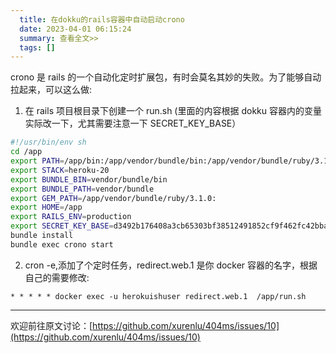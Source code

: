 ```yaml
---
  title: 在dokku的rails容器中自动启动crono
  date: 2023-04-01 06:15:24
  summary: 查看全文>>
  tags: []
---
```


crono 是 rails 的一个自动化定时扩展包，有时会莫名其妙的失败。为了能够自动拉起来，可以这么做:

1. 在 rails 项目根目录下创建一个 run.sh (里面的内容根据 dokku 容器内的变量实际改一下，尤其需要注意一下 SECRET_KEY_BASE）

```bash
#!/usr/bin/env sh
cd /app
export PATH=/app/bin:/app/vendor/bundle/bin:/app/vendor/bundle/ruby/3.1.0/bin:/usr/local/sbin:/usr/local/bin:/usr/sbin:/usr/bin:/sbin:/bin
export STACK=heroku-20
export BUNDLE_BIN=vendor/bundle/bin
export BUNDLE_PATH=vendor/bundle
export GEM_PATH=/app/vendor/bundle/ruby/3.1.0:
export HOME=/app
export RAILS_ENV=production
export SECRET_KEY_BASE=d3492b176408a3cb65303bf38512491852cf9f462fc42bba33b7fffdea45c14204012202212eefdde0cf75cf8da1559f6fad3492b176408a3cb65303bf38512491852cf9f462fc42bba33b7fffdea45c14204012202212eefdde0cf75cf8da1559f6fa
bundle install
bundle exec crono start
```

2. cron -e,添加了个定时任务，redirect.web.1 是你 docker 容器的名字，根据自己的需要修改:

```text
* * * * * docker exec -u herokuishuser redirect.web.1  /app/run.sh
```

---

欢迎前往原文讨论：[https://github.com/xurenlu/404ms/issues/10](https://github.com/xurenlu/404ms/issues/10)

